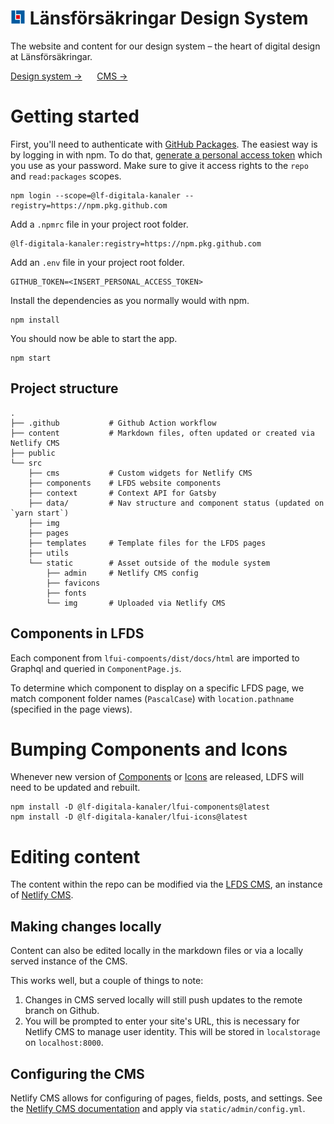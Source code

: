 # <img src="https://github.com/LF-digitala-kanaler/favicon/blob/master/icon.svg" width="24"> Länsförsäkringar Design System

The website and content for our design system – the heart of digital design at Länsförsäkringar.

[Design system →](https://lf-digitala-kanaler.github.io/) &nbsp;&nbsp;&nbsp;&nbsp; [CMS →](https://lf-digitala-kanaler.github.io/admin/)

# Getting started

First, you'll need to authenticate with [GitHub Packages][github-packages]. The easiest way is by logging in with npm. To do that, [generate a personal
access token][personal-access-token] which you use as your password. Make sure to give it access rights to the `repo` and `read:packages` scopes.


```
npm login --scope=@lf-digitala-kanaler --registry=https://npm.pkg.github.com
```

Add a `.npmrc` file in your project root folder.

```
@lf-digitala-kanaler:registry=https://npm.pkg.github.com
```

Add an `.env` file in your project root folder.

```
GITHUB_TOKEN=<INSERT_PERSONAL_ACCESS_TOKEN>
```

Install the dependencies as you normally would with npm.

```
npm install
```

You should now be able to start the app.

```
npm start
```

## Project structure

```
.
├── .github           # Github Action workflow
├── content           # Markdown files, often updated or created via Netlify CMS
├── public
└── src
    ├── cms           # Custom widgets for Netlify CMS
    ├── components    # LFDS website components
    ├── context       # Context API for Gatsby
    ├── data/         # Nav structure and component status (updated on `yarn start`)
    ├── img
    ├── pages
    ├── templates     # Template files for the LFDS pages
    ├── utils
    └── static        # Asset outside of the module system
        ├── admin     # Netlify CMS config
        ├── favicons
        ├── fonts
        └── img       # Uploaded via Netlify CMS
```

## Components in LFDS

Each component from `lfui-compoents/dist/docs/html` are imported to Graphql and queried in `ComponentPage.js`.

To determine which component to display on a specific LFDS page, we match component folder names (`PascalCase`) with `location.pathname` (specified in the page views).

# Bumping Components and Icons

Whenever new version of [Components][lfui-components] or [Icons][lfui-icons] are released, LDFS will need to be updated and rebuilt.

```
npm install -D @lf-digitala-kanaler/lfui-components@latest
npm install -D @lf-digitala-kanaler/lfui-icons@latest
```

# Editing content

The content within the repo can be modified via the [LFDS CMS][cms], an instance of [Netlify CMS](https://www.netlifycms.org).

## Making changes locally

Content can also be edited locally in the markdown files or via a locally served instance of the CMS.

This works well, but a couple of things to note:

1. Changes in CMS served locally will still push updates to the remote branch on Github.
2. You will be prompted to enter your site's URL, this is necessary for Netlify CMS to manage user identity. This will be stored in `localstorage` on `localhost:8000`.

## Configuring the CMS

Netlify CMS allows for configuring of pages, fields, posts, and settings. See the [Netlify CMS documentation][netlify-cms-docs] and apply via `static/admin/config.yml`. 

[cms]: https://lf-digitala-kanaler.github.io/admin/
[github-packages]: https://docs.github.com/en/packages/working-with-a-github-packages-registry/working-with-the-npm-registry#authenticating-to-github-packages
[lfui-components]: https://github.com/LF-digitala-kanaler/LFUI-components
[lfui-icons]: https://github.com/LF-digitala-kanaler/LFUI-icons
[netlify-cms-docs]: https://www.netlifycms.org/docs/#configuration
[personal-access-token]: https://docs.github.com/en/authentication/keeping-your-account-and-data-secure/creating-a-personal-access-token
